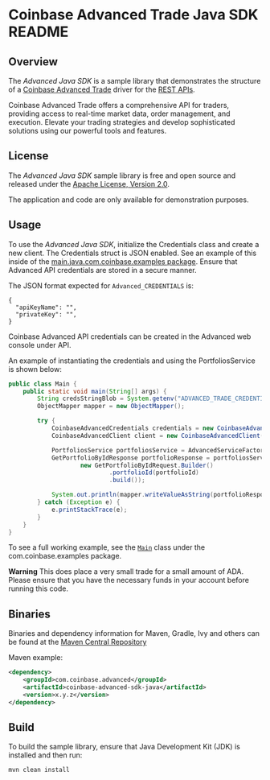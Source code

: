 # Coinbase Advanced Trade Java SDK README

## Overview

The *Advanced Java SDK* is a sample library that demonstrates the structure of a [Coinbase Advanced Trade](https://advanced.coinbase.com/) driver for
the [REST APIs](https://docs.cdp.coinbase.com/advanced-trade/reference).

Coinbase Advanced Trade offers a comprehensive API for traders, providing access to real-time market data, order management, and execution. Elevate your trading strategies and develop sophisticated solutions using our powerful tools and features.

## License

The *Advanced Java SDK* sample library is free and open source and released under the [Apache License, Version 2.0](LICENSE).

The application and code are only available for demonstration purposes.

## Usage

To use the *Advanced Java SDK*, initialize the Credentials class and create a new client. The Credentials struct is JSON
enabled. See an example of this inside of the [main.java.com.coinbase.examples package](./src/main/java/com/coinbase/examples/Main.java). Ensure that Advanced API credentials are stored in a secure manner.

The JSON format expected for `Advanced_CREDENTIALS` is:

```
{
  "apiKeyName": "",
  "privateKey": "",
}
```

Coinbase Advanced API credentials can be created in the Advanced web console under API.

An example of instantiating the credentials and using the PortfoliosService is shown below:

```java
public class Main {
    public static void main(String[] args) {
        String credsStringBlob = System.getenv("ADVANCED_TRADE_CREDENTIALS");
        ObjectMapper mapper = new ObjectMapper();

        try {
            CoinbaseAdvancedCredentials credentials = new CoinbaseAdvancedCredentials(credsStringBlob);
            CoinbaseAdvancedClient client = new CoinbaseAdvancedClient(credentials);

            PortfoliosService portfoliosService = AdvancedServiceFactory.createPortfoliosService(client);
            GetPortfolioByIdResponse portfolioResponse = portfoliosService.getPortfolioById(
                    new GetPortfolioByIdRequest.Builder()
                            .portfolioId(portfolioId)
                            .build());

            System.out.println(mapper.writeValueAsString(portfolioResponse));
        } catch (Exception e) {
            e.printStackTrace(e);
        }
    }
}
```

To see a full working example, see the [`Main`](src/main/java/com/coinbase/examples/Main.java) class under the com.coinbase.examples package.

**Warning** This does place a very small trade for a small amount of ADA. Please ensure that you have the necessary funds in your account before running this code.

## Binaries

Binaries and dependency information for Maven, Gradle, Ivy and others can be found at the [Maven Central Repository](https://central.sonatype.com/search?q=g%3Acom.coinbase.advanced+a%3Acoinbase-advanced-sdk-java&smo=true)

Maven example:

```xml
<dependency>
    <groupId>com.coinbase.advanced</groupId>
    <artifactId>coinbase-advanced-sdk-java</artifactId>
    <version>x.y.z</version>
</dependency>
```

## Build

To build the sample library, ensure that Java Development Kit (JDK) is installed and then run:

```bash
mvn clean install
```
